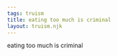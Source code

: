```yaml
---
tags: truism
title: eating too much is criminal
layout: truism.njk
---
```


eating too much is criminal